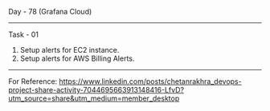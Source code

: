 Day - 78 (Grafana Cloud)

------------------------------------------------------------------------------------------------------------


Task - 01
1. Setup alerts for EC2 instance.
2. Setup alerts for AWS Billing Alerts.


------------------------------------------------------------------------------------------------------------

For Reference: https://www.linkedin.com/posts/chetanrakhra_devops-project-share-activity-7044695663913148416-LfvD?utm_source=share&utm_medium=member_desktop